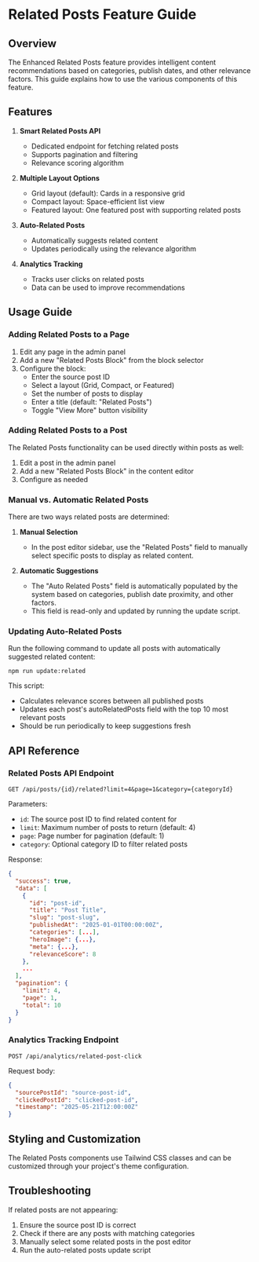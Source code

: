 # Related Posts Feature Guide

## Overview

The Enhanced Related Posts feature provides intelligent content recommendations based on categories, publish dates, and other relevance factors. This guide explains how to use the various components of this feature.

## Features

1. **Smart Related Posts API**
   - Dedicated endpoint for fetching related posts
   - Supports pagination and filtering
   - Relevance scoring algorithm
   
2. **Multiple Layout Options**
   - Grid layout (default): Cards in a responsive grid
   - Compact layout: Space-efficient list view
   - Featured layout: One featured post with supporting related posts
   
3. **Auto-Related Posts**
   - Automatically suggests related content
   - Updates periodically using the relevance algorithm
   
4. **Analytics Tracking**
   - Tracks user clicks on related posts
   - Data can be used to improve recommendations

## Usage Guide

### Adding Related Posts to a Page

1. Edit any page in the admin panel
2. Add a new "Related Posts Block" from the block selector
3. Configure the block:
   - Enter the source post ID
   - Select a layout (Grid, Compact, or Featured)
   - Set the number of posts to display
   - Enter a title (default: "Related Posts")
   - Toggle "View More" button visibility

### Adding Related Posts to a Post

The Related Posts functionality can be used directly within posts as well:

1. Edit a post in the admin panel
2. Add a new "Related Posts Block" in the content editor
3. Configure as needed

### Manual vs. Automatic Related Posts

There are two ways related posts are determined:

1. **Manual Selection**
   - In the post editor sidebar, use the "Related Posts" field to manually select specific posts to display as related content.
   
2. **Automatic Suggestions**
   - The "Auto Related Posts" field is automatically populated by the system based on categories, publish date proximity, and other factors.
   - This field is read-only and updated by running the update script.

### Updating Auto-Related Posts

Run the following command to update all posts with automatically suggested related content:

```
npm run update:related
```

This script:
- Calculates relevance scores between all published posts
- Updates each post's autoRelatedPosts field with the top 10 most relevant posts
- Should be run periodically to keep suggestions fresh

## API Reference

### Related Posts API Endpoint

```
GET /api/posts/{id}/related?limit=4&page=1&category={categoryId}
```

Parameters:
- `id`: The source post ID to find related content for
- `limit`: Maximum number of posts to return (default: 4)
- `page`: Page number for pagination (default: 1)
- `category`: Optional category ID to filter related posts

Response:
```json
{
  "success": true,
  "data": [
    {
      "id": "post-id",
      "title": "Post Title",
      "slug": "post-slug",
      "publishedAt": "2025-01-01T00:00:00Z",
      "categories": [...],
      "heroImage": {...},
      "meta": {...},
      "relevanceScore": 8
    },
    ...
  ],
  "pagination": {
    "limit": 4,
    "page": 1,
    "total": 10
  }
}
```

### Analytics Tracking Endpoint

```
POST /api/analytics/related-post-click
```

Request body:
```json
{
  "sourcePostId": "source-post-id",
  "clickedPostId": "clicked-post-id",
  "timestamp": "2025-05-21T12:00:00Z"
}
```

## Styling and Customization

The Related Posts components use Tailwind CSS classes and can be customized through your project's theme configuration.

## Troubleshooting

If related posts are not appearing:
1. Ensure the source post ID is correct
2. Check if there are any posts with matching categories
3. Manually select some related posts in the post editor
4. Run the auto-related posts update script